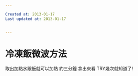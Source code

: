 ```yaml
---

Created at: 2013-01-17
Last updated at: 2013-01-17


---
```


# 冷凍飯微波方法


取出加點水跟飯就可以加熱 約三分鐘 拿出來看 TRY幾次就知道了!

